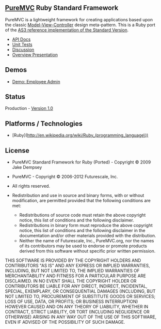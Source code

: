 ## [PureMVC](http://puremvc.github.com/) Ruby Standard Framework
PureMVC is a lightweight framework for creating applications based upon the classic [Model-View-Controller](http://en.wikipedia.org/wiki/Model-view-controller) design meta-pattern. This is a Ruby port of the [AS3 reference implementation of the Standard Version](https://github.com/PureMVC/puremvc-as3-standard-framework/wiki). 

* [API Docs](http://darkstar.puremvc.org/content_header.html?url=http://puremvc.org/pages/docs/Ruby/standard/&desc=PureMVC%20API%20Docs:%20PureMVC%20Standard%20for%20Ruby)
* [Unit Tests](https://github.com/PureMVC/puremvc-ruby-standard-unittests/wiki)
* [Discussion](http://forums.puremvc.org/index.php?board=78.0)
* [Overview Presentation](http://puremvc.tv/#P100)

## Demos
* [Demo: Employee Admin](https://github.com/PureMVC/puremvc-ruby-demo-wxruby-employeeadmin/wiki)

## Status
Production - [Version 1.0](https://github.com/PureMVC/puremvc-ruby-standard-framework/blob/master/VERSION)

## Platforms / Technologies
* [Ruby](http://en.wikipedia.org/wiki/Ruby_(programming_language\))

## License
* PureMVC Standard Framework for Ruby (Ported) - Copyright © 2009 Jake Dempsey 
* PureMVC - Copyright © 2006-2012 Futurescale, Inc.
* All rights reserved.

* Redistribution and use in source and binary forms, with or without modification, are permitted provided that the following conditions are met:

  * Redistributions of source code must retain the above copyright notice, this list of conditions and the following disclaimer.
  * Redistributions in binary form must reproduce the above copyright notice, this list of conditions and the following disclaimer in the documentation and/or other materials provided with the distribution.
  * Neither the name of Futurescale, Inc., PureMVC.org, nor the names of its contributors may be used to endorse or promote products derived from this software without specific prior written permission.

THIS SOFTWARE IS PROVIDED BY THE COPYRIGHT HOLDERS AND CONTRIBUTORS "AS IS" AND ANY EXPRESS OR IMPLIED WARRANTIES, INCLUDING, BUT NOT LIMITED TO, THE IMPLIED WARRANTIES OF MERCHANTABILITY AND FITNESS FOR A PARTICULAR PURPOSE ARE DISCLAIMED. IN NO EVENT SHALL THE COPYRIGHT HOLDER OR CONTRIBUTORS BE LIABLE FOR ANY DIRECT, INDIRECT, INCIDENTAL, SPECIAL, EXEMPLARY, OR CONSEQUENTIAL DAMAGES (INCLUDING, BUT NOT LIMITED TO, PROCUREMENT OF SUBSTITUTE GOODS OR SERVICES; LOSS OF USE, DATA, OR PROFITS; OR BUSINESS INTERRUPTION) HOWEVER CAUSED AND ON ANY THEORY OF LIABILITY, WHETHER IN CONTRACT, STRICT LIABILITY, OR TORT (INCLUDING NEGLIGENCE OR OTHERWISE) ARISING IN ANY WAY OUT OF THE USE OF THIS SOFTWARE, EVEN IF ADVISED OF THE POSSIBILITY OF SUCH DAMAGE.